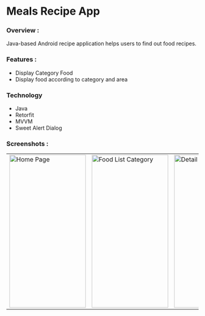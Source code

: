 # Meals Recipe App

### Overview :
Java-based Android recipe application helps users to find out food recipes.

### Features :
* Display Category Food
* Display food according to category and area

### Technology
* Java
* Retorfit
* MVVM
* Sweet Alert Dialog

### Screenshots :
<table align="center">
 <tr>
  <td><img src="https://github.com/reipai/screenshoot/home.png" alt="Home Page" style="width:200px;height:400px;"></td>
  <td><img src="https://github.com/reipai/screenshoot/food list category.png" alt="Food List Category" style="width:200px;height:400px;"></td>
  <td><img src="https://github.com/reipai/screenshoot/ detail food.png" alt="Detail Food" style="width:200px;height:400px;"></td>
 </tr>
</table>
